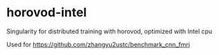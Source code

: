 # horovod-intel
Singularity for distributed training with horovod, optimized with Intel cpu

Used for https://github.com/zhangyu2ustc/benchmark_cnn_fmri
